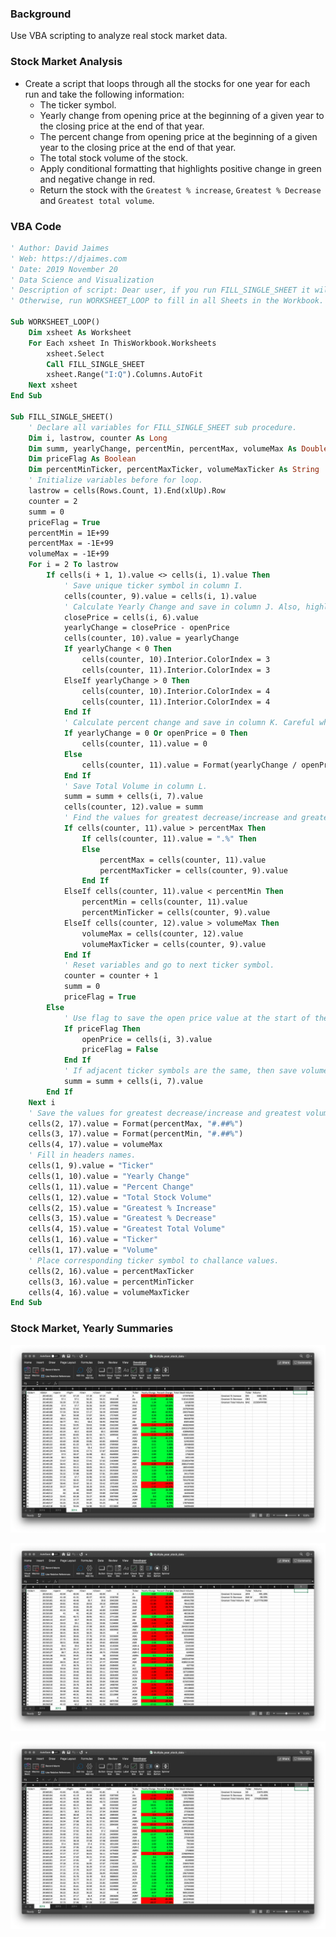 ### Background

Use VBA scripting to analyze real stock market data.

### Stock Market Analysis

- Create a script that loops through all the stocks for one year for each run and take the following information:
  - The ticker symbol.
  - Yearly change from opening price at the beginning of a given year to the closing price at the end of that year.
  - The percent change from opening price at the beginning of a given year to the closing price at the end of that year.
  - The total stock volume of the stock.
  - Apply conditional formatting that highlights positive change in green and negative change in red.
  - Return the stock with the `Greatest % increase`, `Greatest % Decrease` and `Greatest total volume`.

### VBA Code

```vb
' Author: David Jaimes
' Web: https://djaimes.com
' Date: 2019 November 20
' Data Science and Visualization
' Description of script: Dear user, if you run FILL_SINGLE_SHEET it will fill the contents of a single sheet in the workbook.
' Otherwise, run WORKSHEET_LOOP to fill in all Sheets in the Workbook.

Sub WORKSHEET_LOOP()
    Dim xsheet As Worksheet
    For Each xsheet In ThisWorkbook.Worksheets
        xsheet.Select
        Call FILL_SINGLE_SHEET
        xsheet.Range("I:Q").Columns.AutoFit
    Next xsheet
End Sub

Sub FILL_SINGLE_SHEET()
    ' Declare all variables for FILL_SINGLE_SHEET sub procedure.
    Dim i, lastrow, counter As Long
    Dim summ, yearlyChange, percentMin, percentMax, volumeMax As Double
    Dim priceFlag As Boolean
    Dim percentMinTicker, percentMaxTicker, volumeMaxTicker As String
    ' Initialize variables before for loop.
    lastrow = cells(Rows.Count, 1).End(xlUp).Row
    counter = 2
    summ = 0
    priceFlag = True
    percentMin = 1E+99
    percentMax = -1E+99
    volumeMax = -1E+99
    For i = 2 To lastrow
        If cells(i + 1, 1).value <> cells(i, 1).value Then
            ' Save unique ticker symbol in column I.
            cells(counter, 9).value = cells(i, 1).value
            ' Calculate Yearly Change and save in column J. Also, highlight cell red (negative) or green (positive).
            closePrice = cells(i, 6).value
            yearlyChange = closePrice - openPrice
            cells(counter, 10).value = yearlyChange
            If yearlyChange < 0 Then
                cells(counter, 10).Interior.ColorIndex = 3
                cells(counter, 11).Interior.ColorIndex = 3
            ElseIf yearlyChange > 0 Then
                cells(counter, 10).Interior.ColorIndex = 4
                cells(counter, 11).Interior.ColorIndex = 4
            End If
            ' Calculate percent change and save in column K. Careful when dividing by zero!
            If yearlyChange = 0 Or openPrice = 0 Then
                cells(counter, 11).value = 0
            Else
                cells(counter, 11).value = Format(yearlyChange / openPrice, "#.##%")
            End If
            ' Save Total Volume in column L.
            summ = summ + cells(i, 7).value
            cells(counter, 12).value = summ
            ' Find the values for greatest decrease/increase and greatest volume.
            If cells(counter, 11).value > percentMax Then
                If cells(counter, 11).value = ".%" Then
                Else
                    percentMax = cells(counter, 11).value
                    percentMaxTicker = cells(counter, 9).value
                End If
            ElseIf cells(counter, 11).value < percentMin Then
                percentMin = cells(counter, 11).value
                percentMinTicker = cells(counter, 9).value
            ElseIf cells(counter, 12).value > volumeMax Then
                volumeMax = cells(counter, 12).value
                volumeMaxTicker = cells(counter, 9).value
            End If
            ' Reset variables and go to next ticker symbol.
            counter = counter + 1
            summ = 0
            priceFlag = True
        Else
            ' Use flag to save the open price value at the start of the year.
            If priceFlag Then
                openPrice = cells(i, 3).value
                priceFlag = False
            End If
            ' If adjacent ticker symbols are the same, then save volume value.
            summ = summ + cells(i, 7).value
        End If
    Next i
    ' Save the values for greatest decrease/increase and greatest volume.
    cells(2, 17).value = Format(percentMax, "#.##%")
    cells(3, 17).value = Format(percentMin, "#.##%")
    cells(4, 17).value = volumeMax
    ' Fill in headers names.
    cells(1, 9).value = "Ticker"
    cells(1, 10).value = "Yearly Change"
    cells(1, 11).value = "Percent Change"
    cells(1, 12).value = "Total Stock Volume"
    cells(2, 15).value = "Greatest % Increase"
    cells(3, 15).value = "Greatest % Decrease"
    cells(4, 15).value = "Greatest Total Volume"
    cells(1, 16).value = "Ticker"
    cells(1, 17).value = "Volume"
    ' Place corresponding ticker symbol to challance values.
    cells(2, 16).value = percentMaxTicker
    cells(3, 16).value = percentMinTicker
    cells(4, 16).value = volumeMaxTicker
End Sub
```

### Stock Market, Yearly Summaries

![figure1](images/Stock_Summary_2014.png)

![figure1](images/Stock_Summary_2015.png)

![figure1](images/Stock_Summary_2016.png)
